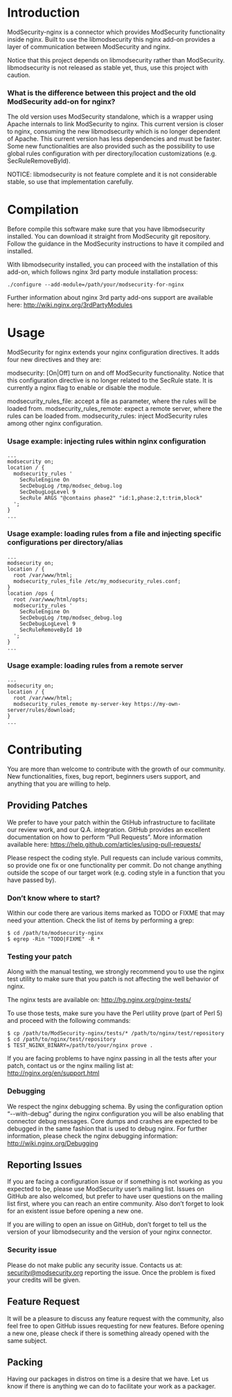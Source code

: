 # Introduction

ModSecurity-nginx is a connector which provides ModSecurity functionality
inside nginx. Built to use the libmodsecurity this nginx add-on provides
a layer of communication between ModSecurity and nginx.

Notice that this project depends on libmodsecurity rather than ModSecurity.
libmodsecurity is not released as stable yet, thus, use this project with
caution.

### What is the difference between this project and the old ModSecurity add-on for nginx?

The old version uses ModSecurity standalone, which is a wrapper using
Apache internals to link ModSecurity to nginx. This current version is closer
to nginx, consuming the new libmodsecurity which is no longer dependent of
Apache. This current version has less dependencies and must be faster. Some new
functionalities are also provided such as the possibility to use global rules
configuration with per directory/location customizations
(e.g. SecRuleRemoveById).

NOTICE: libmodsecurity is not feature complete and it is not considerable
stable, so use that implementation carefully.

# Compilation

Before compile this software make sure that you have libmodsecurity installed.
You can download it straight from ModSecurity git repository. Follow the
guidance in the ModSecurity instructions to have it compiled and installed.

With libmodsecurity installed, you can proceed with the installation of this
add-on, which follows nginx 3rd party module installation process:

```
./configure --add-module=/path/your/modsecurity-for-nginx
```

Further information about nginx 3rd party add-ons support are available here:
http://wiki.nginx.org/3rdPartyModules

# Usage

ModSecurity for nginx extends your nginx configuration directives. It adds four
new directives and they are:

modsecurity: [On|Off] turn on and off ModSecurity functionality. Notice that
this configuration directive is no longer related to the SecRule state. It is 
currently a nginx flag to enable or disable the module.

modsecurity_rules_file: accept a file as parameter, where the rules will be
loaded from.
modsecurity_rules_remote: expect a remote server, where the rules can be loaded
from.
modsecurity_rules: inject ModSecurity rules among other nginx configuration.


### Usage example: injecting rules within nginx configuration
```
...
modsecurity on;
location / {
  modsecurity_rules '
    SecRuleEngine On
    SecDebugLog /tmp/modsec_debug.log
    SecDebugLogLevel 9
    SecRule ARGS "@contains phase2" "id:1,phase:2,t:trim,block"
  ';
}
...
```

### Usage example: loading rules from a file and injecting specific configurations per directory/alias
```
...
modsecurity on;
location / {
  root /var/www/html;
  modsecurity_rules_file /etc/my_modsecurity_rules.conf;
}
location /ops {
  root /var/www/html/opts;
  modsecurity_rules '
    SecRuleEngine On
    SecDebugLog /tmp/modsec_debug.log
    SecDebugLogLevel 9
    SecRuleRemoveById 10
  ';
}
...
```

### Usage example: loading rules from a remote server
```
...
modsecurity on;
location / {
  root /var/www/html;
  modsecurity_rules_remote my-server-key https://my-own-server/rules/download;
}
...
```

# Contributing

You are more than welcome to contribute with the growth of our community. New
functionalities, fixes, bug report, beginners users support, and anything that you
are willing to help.

## Providing Patches

We prefer to have your patch within the GtiHub infrastructure to facilitate our
review work, and our Q.A. integration. GitHub provides an excellent
documentation on how to perform “Pull Requests”. More information available
here: https://help.github.com/articles/using-pull-requests/

Please respect the coding style. Pull requests can include various commits, so
provide one fix or one functionality per commit. Do not change anything outside
the scope of our target work (e.g. coding style in a function that you have
passed by). 

### Don’t know where to start?

Within our code there are various items marked as TODO or FIXME that may need
your attention. Check the list of items by performing a grep:

```
$ cd /path/to/modsecurity-nginx
$ egrep -Rin "TODO|FIXME" -R *
```

### Testing your patch

Along with the manual testing, we strongly recommend you to use the nginx test
utility to make sure that you patch is not affecting the well behavior of nginx. 

The nginx tests are available on: http://hg.nginx.org/nginx-tests/ 

To use those tests, make sure you have the Perl utility prove (part of Perl 5)
and proceed with the following commands:

```
$ cp /path/to/ModSecurity-nginx/tests/* /path/to/nginx/test/repository
$ cd /path/to/nginx/test/repository
$ TEST_NGINX_BINARY=/path/to/your/nginx prove .
```

If you are facing problems to have nginx passing in all the tests after your
patch, contact us or the nginx mailing list at: http://nginx.org/en/support.html

### Debugging 

We respect the nginx debugging schema. By using the configuration option
“--with-debug”  during the nginx configuration you will be also enabling that
connector debug messages. Core dumps and crashes are expected to be debugged
in the same fashion that is used to debug nginx. For further information,
please check the nginx debugging information: http://wiki.nginx.org/Debugging


## Reporting Issues

If you are facing a configuration issue or if something is not working as you
expected to be, please use ModSecurity user’s mailing list. Issues on GitHub
are also welcomed, but prefer to have user questions on the mailing list first,
where you can reach an entire community. Also don’t forget to look for an
existent issue before opening a new one.

If you are willing to open an issue on GitHub, don’t forget to tell us the
version of your libmodsecurity and the version of your nginx connector.

### Security issue

Please do not make public any security issue. Contacts us at:
security@modsecurity.org reporting the issue. Once the problem is fixed your
credits will be given.

## Feature Request

It will be a pleasure to discuss any feature request with the community, also
feel free to open GitHub issues requesting for new features. Before opening a new
one, please check if there is something already opened with the same subject.

## Packing

Having our packages in distros on time is a desire that we have. Let us know if
there is anything we can do to facilitate your work as a packager.


